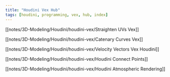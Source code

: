 ```yaml
---
title: "Houdini Vex Hub"
tags: [houdini, programming, vex, hub, index]
---
```



[[notes/3D-Modeling/Houdini/houdini-vex/Straighten UVs Vex]]

[[notes/3D-Modeling/Houdini/houdini-vex/Catenary Curves Vex]]

[[notes/3D-Modeling/Houdini/houdini-vex/Velocity Vectors Vex Houdini]]

[[notes/3D-Modeling/Houdini/houdini-vex/Houdini Connect Points]]

[[notes/3D-Modeling/Houdini/houdini-vex/Houdini Atmospheric Rendering]]